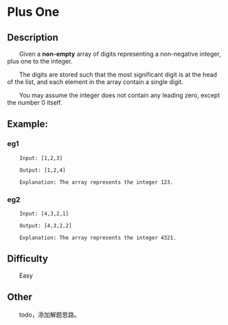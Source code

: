 # Plus One

## Description

&emsp;&emsp;Given a **non-empty** array of digits representing a non-negative integer, plus one to the integer.
            
&emsp;&emsp;The digits are stored such that the most significant digit is at the head of the list, and each element in 
the array contain a single digit.
            
&emsp;&emsp;You may assume the integer does not contain any leading zero, except the number 0 itself.
            
## Example:

### eg1

```
    Input: [1,2,3]
    
    Output: [1,2,4]
    
    Explanation: The array represents the integer 123.
```

### eg2

```
    Input: [4,3,2,1]
    
    Output: [4,3,2,2]
    
    Explanation: The array represents the integer 4321.
```

## Difficulty

&emsp;&emsp;Easy

## Other

&emsp;&emsp;todo，添加解题思路。